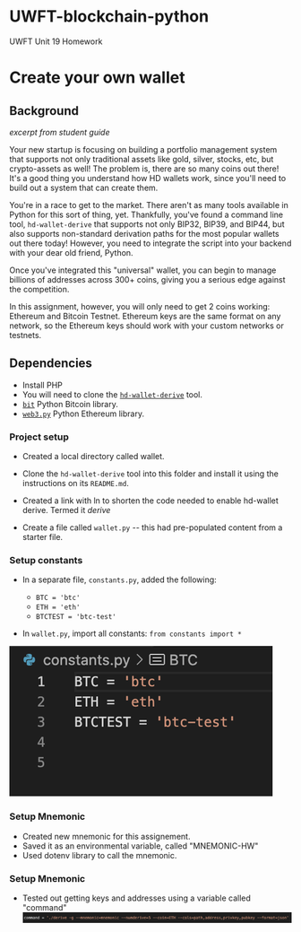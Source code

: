# UWFT-blockchain-python
UWFT Unit 19 Homework 


# Create your own wallet 

## Background
*excerpt from student guide* 

Your new startup is focusing on building a portfolio management system that supports not only traditional assets
like gold, silver, stocks, etc, but crypto-assets as well! The problem is, there are so many coins out there! It's
a good thing you understand how HD wallets work, since you'll need to build out a system that can create them.

You're in a race to get to the market. There aren't as many tools available in Python for this sort of thing, yet.
Thankfully, you've found a command line tool, `hd-wallet-derive` that supports not only BIP32, BIP39, and BIP44, but
also supports non-standard derivation paths for the most popular wallets out there today! However, you need to integrate
the script into your backend with your dear old friend, Python.

Once you've integrated this "universal" wallet, you can begin to manage billions of addresses across 300+ coins, giving
you a serious edge against the competition.

In this assignment, however, you will only need to get 2 coins working: Ethereum and Bitcoin Testnet.
Ethereum keys are the same format on any network, so the Ethereum keys should work with your custom networks or testnets.


## Dependencies

- Install PHP 
- You will need to clone the [`hd-wallet-derive`](https://github.com/dan-da/hd-wallet-derive) tool.
- [`bit`](https://ofek.github.io/bit/) Python Bitcoin library.
- [`web3.py`](https://github.com/ethereum/web3.py) Python Ethereum library.


### Project setup

- Created a local directory called wallet. 

- Clone the `hd-wallet-derive` tool into this folder and install it using the instructions on its `README.md`.

- Created a link with ln to shorten the code needed to enable hd-wallet derive. Termed it *derive* 

- Create a file called `wallet.py` -- this had pre-populated content from a starter file. 



### Setup constants

- In a separate file, `constants.py`, added the following: 
  - `BTC = 'btc'`
  - `ETH = 'eth'`
  - `BTCTEST = 'btc-test'`

- In `wallet.py`, import all constants: `from constants import *`

![constants](Images/constants.png)


### Setup Mnemonic 
- Created new mnemonic for this assignement. 
- Saved it as an environmental variable, called "MNEMONIC-HW" 
- Used dotenv library to call the mnemonic. 

### Setup Mnemonic 
- Tested out getting keys and addresses using a variable called "command" 
![constants](Images/command.png)
